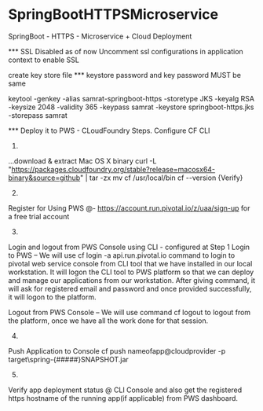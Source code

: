 # SpringBootHTTPSMicroservice
SpringBoot - HTTPS - Microservice + Cloud Deployment


*** SSL Disabled as of now 
Uncomment ssl configurations in application context to enable SSL

create key store file
*** keystore password and key password MUST be same

keytool -genkey -alias samrat-springboot-https -storetype JKS -keyalg RSA -keysize 2048 -validity 365 -keypass samrat -keystore springboot-https.jks -storepass samrat

*** Deploy it to PWS - CLoudFoundry
Steps.
Configure CF CLI

1.
...download & extract Mac OS X binary
curl -L "https://packages.cloudfoundry.org/stable?release=macosx64-binary&source=github" | tar -zx
mv cf /usr/local/bin
cf --version {Verify}

2. 
Register for Using PWS  @- https://account.run.pivotal.io/z/uaa/sign-up for a free trial account

3.
Login and logout from PWS Console using CLI - configured at Step 1
Login to PWS – We will use cf login -a api.run.pivotal.io command to login to pivotal web service console from CLI tool 
that we have installed in our local workstation. It will logon the CLI tool to PWS platform so that we can deploy 
and manage our applications from our workstation. 
After giving command, it will ask for registered email and password and once provided successfully, it will logon to the platform.

Logout from PWS Console – We will use command cf logout to logout from the platform, once we have all the work done for that session.

4.
Push Application to Console
cf push nameofapp@cloudprovider -p target\spring-{#####}SNAPSHOT.jar

5.
Verify app deployment status @ CLI Console and also get the registered https hostname of the running app(if applicable) from PWS dashboard.

